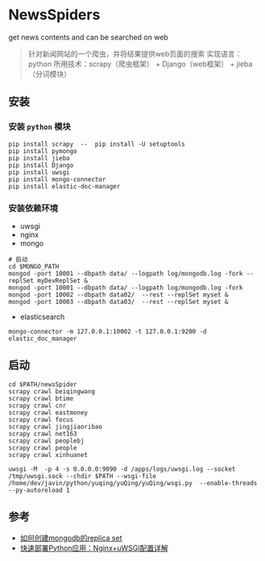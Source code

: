 # NewsSpiders
get news contents and can be searched on web

> 针对新闻网站的一个爬虫，并将结果提供web页面的搜索
> 实现语言：python
> 所用技术：scrapy（爬虫框架） + Django（web框架） + jieba（分词模块）

## 安装
### 安装 `python` 模块
```shell
pip install scrapy  --  pip install -U setuptools
pip install pymongo
pip install jieba
pip install Django
pip install uwsgi
pip install mongo-connector
pip install elastic-doc-manager
```

### 安装依赖环境
* uwsgi
* nginx
* mongo
```shell
# 启动
cd $MONGO_PATH
mongod -port 10001 --dbpath data/ --logpath log/mongodb.log -fork --replSet myDevReplSet &
mongod -port 10001 --dbpath data/ --logpath log/mongodb.log -fork
mongod -port 10002 --dbpath data02/  --rest --replSet myset &
mongod -port 10003 --dbpath data03/  --rest --replSet myset &
```
* elasticsearch
```shell
mongo-connector -m 127.0.0.1:10002 -t 127.0.0.1:9200 -d elastic_doc_manager
```

## 启动
```shell
cd $PATH/newsSpider
scrapy crawl beiqingwang
scrapy crawl btime
scrapy crawl cnr
scrapy crawl eastmoney
scrapy crawl focus
scrapy crawl jingjiaoribao
scrapy crawl net163
scrapy crawl peoplebj
scrapy crawl people
scrapy crawl xinhuanet

uwsgi -M  -p 4 -s 0.0.0.0:9090 -d /apps/logs/uwsgi.log --socket /tmp/uwsgi.sock --chdir $PATH --wsgi-file /home/dev/javin/python/yuqing/yuQing/yuQing/wsgi.py  --enable-threads  --py-autoreload 1
```

## 参考
* [如何创建mongodb的replica set](http://blog.itpub.net/22664653/viewspace-710004/)
* [快速部署Python应用：Nginx+uWSGI配置详解](http://developer.51cto.com/art/201010/229615_all.htm)

